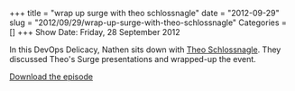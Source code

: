 +++
title = "wrap up surge with theo schlossnagle"
date = "2012-09-29"
slug = "2012/09/29/wrap-up-surge-with-theo-schlossnagle"
Categories = []
+++
Show Date:  Friday, 28 September 2012

In this DevOps Delicacy, Nathen sits down with [Theo Schlossnagle](http://twitter.com/postwait).  They discussed Theo's Surge presentations and wrapped-up the event.

[Download the episode](http://traffic.libsyn.com/foodfight/Surge-6-Theo.mp3)

